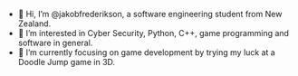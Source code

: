 - 👋 Hi, I’m @jakobfrederikson, a software engineering student from New Zealand.
- 👀 I’m interested in Cyber Security, Python, C++, game programming and software in general.
- 🌱 I’m currently focusing on game development by trying my luck at a Doodle Jump game in 3D.

<!---
jakobfrederikson/jakobfrederikson is a ✨ special ✨ repository because its `README.md` (this file) appears on your GitHub profile.
You can click the Preview link to take a look at your changes.
--->
